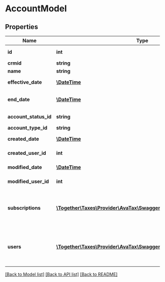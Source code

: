 # AccountModel

## Properties
Name | Type | Description | Notes
------------ | ------------- | ------------- | -------------
**id** | **int** | The unique ID number assigned to this account. | 
**crmid** | **string** | For system registrar use only. | [optional] 
**name** | **string** | The name of this account. | 
**effective_date** | [**\DateTime**](\DateTime.md) | The earliest date on which this account may be used. | [optional] 
**end_date** | [**\DateTime**](\DateTime.md) | If this account has been closed, this is the last date the account was open. | [optional] 
**account_status_id** | **string** | The current status of this account. | [optional] 
**account_type_id** | **string** | The type of this account. | [optional] 
**created_date** | [**\DateTime**](\DateTime.md) | The date when this record was created. | [optional] 
**created_user_id** | **int** | The User ID of the user who created this record. | [optional] 
**modified_date** | [**\DateTime**](\DateTime.md) | The date/time when this record was last modified. | [optional] 
**modified_user_id** | **int** | The user ID of the user who last modified this record. | [optional] 
**subscriptions** | [**\Together\Taxes\Provider\AvaTax\Swagger\Model\SubscriptionModel[]**](SubscriptionModel.md) | Optional: A list of subscriptions granted to this account.  To fetch this list, add the query string \&quot;?$include&#x3D;Subscriptions\&quot; to your URL. | [optional] 
**users** | [**\Together\Taxes\Provider\AvaTax\Swagger\Model\UserModel[]**](UserModel.md) | Optional: A list of all the users belonging to this account.  To fetch this list, add the query string \&quot;?$include&#x3D;Users\&quot; to your URL. | [optional] 

[[Back to Model list]](../README.md#documentation-for-models) [[Back to API list]](../README.md#documentation-for-api-endpoints) [[Back to README]](../README.md)


